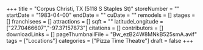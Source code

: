 +++
title = "Corpus Christi, TX (5118 S Staples St)"
storeNumber = ""
startDate = "1983-04-00"
endDate = ""
cuDate = ""
remodels = []
stages = []
franchisees = []
attractions = []
sqft = ""
latitudeLongitude = ["27.70466607","-97.37157873"]
citations = []
contributors = []
downloadLinks = []
pageThumbnailFile = "Bw_ezB24W8MNkB525smA.avif"
tags = ["Locations"]
categories = ["Pizza Time Theatre"]
draft = false
+++
